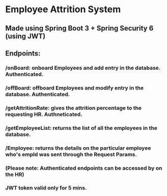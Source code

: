 # Employee Attrition System
## Made using Spring Boot 3 + Spring Security 6 (using JWT)
## Endpoints: 
### /onBoard: onboard Employees and add entry in the database. Authenticated.
### /offBoard: offboard Employees and modify entry in the database. Authenticated.
### /getAttritionRate: gives the attrition percentage to the requesting HR. Authneticated.
### /getEmployeeList: returns the list of all the employees in the database.
### /Employee: returns the details on the particular employee who's empId was sent through the Request Params.
### (Please note: Authenticated endpoints can be accessed by on the HR)

### JWT token valid only for 5 mins.
